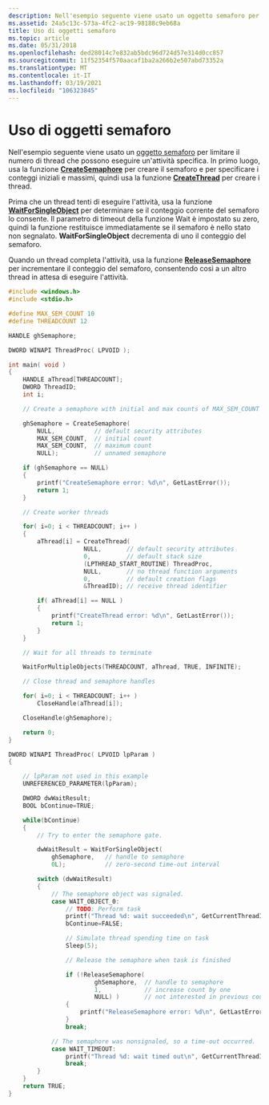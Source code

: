 ```yaml
---
description: Nell'esempio seguente viene usato un oggetto semaforo per limitare il numero di thread che possono eseguire un'attività specifica.
ms.assetid: 24a5c13c-573a-4fc2-ac19-98188c9eb68a
title: Uso di oggetti semaforo
ms.topic: article
ms.date: 05/31/2018
ms.openlocfilehash: ded28014c7e832ab5bdc96d724d57e314d0cc857
ms.sourcegitcommit: 11f52354f570aacaf1ba2a266b2e507abd73352a
ms.translationtype: MT
ms.contentlocale: it-IT
ms.lasthandoff: 03/19/2021
ms.locfileid: "106323845"
---
```

# <a name="using-semaphore-objects"></a>Uso di oggetti semaforo

Nell'esempio seguente viene usato un [oggetto semaforo](semaphore-objects.md) per limitare il numero di thread che possono eseguire un'attività specifica. In primo luogo, usa la funzione [**CreateSemaphore**](/windows/desktop/api/WinBase/nf-winbase-createsemaphorea) per creare il semaforo e per specificare i conteggi iniziali e massimi, quindi usa la funzione [**CreateThread**](/windows/win32/api/processthreadsapi/nf-processthreadsapi-createthread) per creare i thread.

Prima che un thread tenti di eseguire l'attività, usa la funzione [**WaitForSingleObject**](/windows/win32/api/synchapi/nf-synchapi-waitforsingleobject) per determinare se il conteggio corrente del semaforo lo consente. Il parametro di timeout della funzione Wait è impostato su zero, quindi la funzione restituisce immediatamente se il semaforo è nello stato non segnalato. **WaitForSingleObject** decrementa di uno il conteggio del semaforo.

Quando un thread completa l'attività, usa la funzione [**ReleaseSemaphore**](/windows/win32/api/synchapi/nf-synchapi-releasesemaphore) per incrementare il conteggio del semaforo, consentendo così a un altro thread in attesa di eseguire l'attività.


```C++
#include <windows.h>
#include <stdio.h>

#define MAX_SEM_COUNT 10
#define THREADCOUNT 12

HANDLE ghSemaphore;

DWORD WINAPI ThreadProc( LPVOID );

int main( void )
{
    HANDLE aThread[THREADCOUNT];
    DWORD ThreadID;
    int i;

    // Create a semaphore with initial and max counts of MAX_SEM_COUNT

    ghSemaphore = CreateSemaphore( 
        NULL,           // default security attributes
        MAX_SEM_COUNT,  // initial count
        MAX_SEM_COUNT,  // maximum count
        NULL);          // unnamed semaphore

    if (ghSemaphore == NULL) 
    {
        printf("CreateSemaphore error: %d\n", GetLastError());
        return 1;
    }

    // Create worker threads

    for( i=0; i < THREADCOUNT; i++ )
    {
        aThread[i] = CreateThread( 
                     NULL,       // default security attributes
                     0,          // default stack size
                     (LPTHREAD_START_ROUTINE) ThreadProc, 
                     NULL,       // no thread function arguments
                     0,          // default creation flags
                     &ThreadID); // receive thread identifier

        if( aThread[i] == NULL )
        {
            printf("CreateThread error: %d\n", GetLastError());
            return 1;
        }
    }

    // Wait for all threads to terminate

    WaitForMultipleObjects(THREADCOUNT, aThread, TRUE, INFINITE);

    // Close thread and semaphore handles

    for( i=0; i < THREADCOUNT; i++ )
        CloseHandle(aThread[i]);

    CloseHandle(ghSemaphore);

    return 0;
}

DWORD WINAPI ThreadProc( LPVOID lpParam )
{

    // lpParam not used in this example
    UNREFERENCED_PARAMETER(lpParam);

    DWORD dwWaitResult; 
    BOOL bContinue=TRUE;

    while(bContinue)
    {
        // Try to enter the semaphore gate.

        dwWaitResult = WaitForSingleObject( 
            ghSemaphore,   // handle to semaphore
            0L);           // zero-second time-out interval

        switch (dwWaitResult) 
        { 
            // The semaphore object was signaled.
            case WAIT_OBJECT_0: 
                // TODO: Perform task
                printf("Thread %d: wait succeeded\n", GetCurrentThreadId());
                bContinue=FALSE;            

                // Simulate thread spending time on task
                Sleep(5);

                // Release the semaphore when task is finished

                if (!ReleaseSemaphore( 
                        ghSemaphore,  // handle to semaphore
                        1,            // increase count by one
                        NULL) )       // not interested in previous count
                {
                    printf("ReleaseSemaphore error: %d\n", GetLastError());
                }
                break; 

            // The semaphore was nonsignaled, so a time-out occurred.
            case WAIT_TIMEOUT: 
                printf("Thread %d: wait timed out\n", GetCurrentThreadId());
                break; 
        }
    }
    return TRUE;
}
```



 

 
